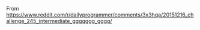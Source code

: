 From https://www.reddit.com/r/dailyprogrammer/comments/3x3hqa/20151216_challenge_245_intermediate_ggggggg_gggg/